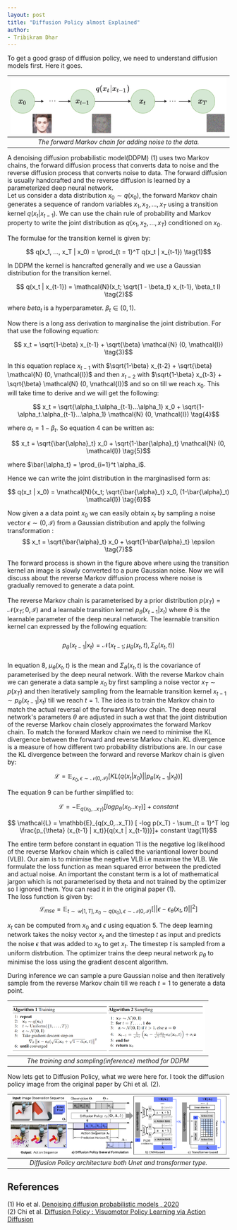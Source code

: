```yaml
---
layout: post
title: "Diffusion Policy almost Explained"
author:
- Tribikram Dhar
---
```



To get a good grasp of diffusion policy, we need to understand diffusion models first. Here it goes.


| ![image](/assets/diffusion_policy/ddpm.png) |
| :--: |
| *The forward Markov chain for adding noise to the data.* |

A denoising diffusion probabilistic model(DDPM) (1) uses two Markov chains, the forward diffusion process that converts data to noise and the reverse diffusion process that converts noise to data. The forward diffusion is usually handcrafted and the reverse diffusion is learned by a parameterized deep neural network.\
Let us consider a data distribution $x_0 \sim q(x_0)$, the forward Markov chain generates a sequence of random variables $x_1, x_2, ..., x_T$ using a transition kernel $q(x_t | x_{t-1})$. We can use the chain rule of probability and Markov property to write the joint distribution as $q(x_1, x_2, ..., x_T)$ conditioned on $x_0$.

The formulae for the transition kernel is given by:

$$ q(x_1, ..., x_T | x_0) = \prod_{t = 1}^T q(x_t | x_{t-1}) \tag{1}$$

In DDPM the kernel is hancrafted generally and we use a Gaussian distribution for the transition kernel.

$$ q(x_t | x_{t-1}) = \mathcal{N}(x_t; \sqrt{1 - \beta_t} x_{t-1}, \beta_t I)  \tag{2}$$

where $beta_t$ is a hyperparameter. $\beta_t \in (0, 1)$.

Now there is a long ass derivation to marginalise the joint distribution. For that use the following equation:

$$ x_t = \sqrt{1-\beta} x_{t-1} + \sqrt{\beta} \mathcal{N} (0, \mathcal{I}) \tag{3}$$

In this equation replace $x_{t-1}$ with $\sqrt{1-\beta} x_{t-2} + \sqrt{\beta} \mathcal{N} (0, \mathcal{I})$ and then $x_{t-2}$ with $\sqrt{1-\beta} x_{t-3} + \sqrt{\beta} \mathcal{N} (0, \mathcal{I})$ and so on till we reach $x_0$. This will take time to derive and we will get the following:

$$ x_t = \sqrt{\alpha_t.\alpha_{t-1}...\alpha_1} x_0 + \sqrt{1-\alpha_t.\alpha_{t-1}...\alpha_1} \mathcal{N} (0, \mathcal{I}) \tag{4}$$

where $\alpha_t = 1 - \beta_t$. So equation 4 can be written as:

$$ x_t = \sqrt{\bar{\alpha}_t} x_0 + \sqrt{1-\bar{\alpha}_t} \mathcal{N} (0, \mathcal{I}) \tag{5}$$

where $\bar{\alpha_t} = \prod_{i=1}^t \alpha_i$.

Hence we can write the joint distribution in the marginaslised form as:

$$ q(x_t | x_0) = \mathcal{N}(x_t; \sqrt{\bar{\alpha}_t} x_0, (1-\bar{\alpha}_t) \mathcal{I}) \tag{6}$$

Now given a a data point $x_0$ we can easily obtain $x_t$ by sampling a noise vector $\epsilon \sim \mathcal (0, \mathcal{I})$ from a Gaussian distribution and apply the follwing transformation :
$$ x_t = \sqrt{\bar{\alpha}_t} x_0 + \sqrt{1-\bar{\alpha}_t} \epsilon \tag{7}$$

The forward process is shown in the figure above where using the transition kernel an image is slowly converted to a pure Gaussian noise. Now we will discuss about the reverse Markov diffusion process where noise is gradually removed to generate a data point.\
\
The reverse Markov chain is parameterised by a prior distribution $p(x_T) = \mathcal{N} (x_T; 0, \mathcal{I})$ and a learnable transition kernel $p_\theta(x_{t-1} | x_t)$ where $\theta$ is the learnable parameter of the deep neural network. The learnable transition kernel can expressed by the following equation:\
\
$$ p_\theta(x_{t-1} | x_t) = \mathcal{N}(x_{t-1}; \mu_\theta(x_t, t), \Sigma_\theta(x_t, t)) \tag{8}$$\
In equation 8, $\mu_\theta(x_t, t)$ is the mean and $\Sigma_\theta(x_t, t)$ is the covariance of parameterised by the deep neural network. With the reverse Markov chain we can generate a data sample $x_0$ by first sampling a noise vector $x_T \sim p(x_T)$ and then iteratively sampling from the learnable transition kernel $x_{t-1} \sim p_\theta(x_{t-1} | x_t)$ till we reach $t = 1$. The idea is to train the Markov chain to match the actual reversal of the forward Markov chain. The deep neural network's parameters $\theta$ are adjusted in such a wat that the joint distribution of the reverse Markov chain closely approximates the forward Markov chain. To match the forward Markov chain we need to minimise the KL divergence between the forward and reverse Markov chain. KL divergence is a measure of how different two probability distributions are. In our case the KL divergence between the forward and reverse Markov chain is given by:

$$ \mathcal{L} = \mathbb{E}_{x_0, \epsilon \sim \mathcal{N}(0, \mathcal{I})}[KL(q(x_t | x_0) || p_\theta(x_{t-1} | x_t))] \tag{9}$$

The equation 9 can be further simplified to:

$$ \mathcal{L} = -\mathbb{E}_{q(x_0,..x_T)} [log {p_{\theta} (x_0.. x_T)}] + constant \tag{10}$$

$$ \mathcal{L} = \mathbb{E}_{q(x_0,..x_T)} [ -log p(x_T) - \sum_{t = 1}^T log \frac{p_{\theta} (x_{t-1} | x_t)}{q(x_t | x_{t-1})}]+ constant \tag{11}$$

The entire term before constant in equation 11 is the negative log likelihood of the reverse Markov chain which is called the variantional lower bound (VLB). Our aim is to minimise the negetive VLB i.e maximise the VLB. We formulate the loss function as mean squared error between the predicted and actual noise. An important the constant term is a lot of mathematical jargon which is not parameterised by theta and not trained by the optimizer so I ignored them. You can read it in the original paper (1).\
The loss function is given by:
$$ \mathcal{L}_{mse} = \mathbb{E}_{t \sim \mathcal{U} [1,T],x_0 \sim q(x_0), \epsilon \sim \mathcal{N}(0, \mathcal{I})}[ || \epsilon - \epsilon_\theta(x_t, t) ||^2] \tag{12}$$

$x_t$ can be computed from $x_0$ and  $\epsilon$ using equation 5. The deep learning network takes the noisy vector $x_t$ and the timestep $t$ as input and predicts the noise $\epsilon$ that was added to $x_0$ to get $x_t$. The timestep $t$ is sampled from a uniform distrbution. The optimizer trains the deep neural network $p_\theta$ to minimise the loss using the gradient descent algorithm. 

During inference we can sample a pure Gaussian noise and then iteratively sample from the reverse Markov chain till we reach $t = 1$ to generate a data point.


| ![image](/assets/diffusion_policy/training_sampling.png) |
| :--: |
| *The training and sampling(inference) method for DDPM* |




Now lets get to Diffusion Policy, what we were here for. I took the diffusion policy image from the original paper by Chi et al. (2).


| ![diffusionP](/assets/diffusion_policy/dp.png) |
| :--: |
| *Diffusion Policy architecture both Unet and transformer type.* |



## References

(1) Ho et al. [Denoising diffusion probabilistic models , 2020](https://scholar.google.com/scholar_lookup?arxiv_id=2006.11239#:~:text=Denoising%20diffusion%20probabilistic%20models)\
(2) Chi et al. [Diffusion Policy : Visuomotor Policy Learning via Action Diffusion](https://arxiv.org/abs/2303.04137v4)





